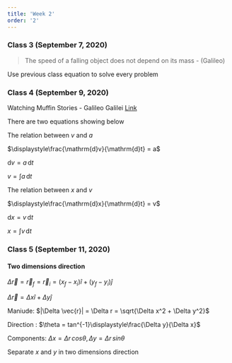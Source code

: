 ```yaml
---
title: 'Week 2'
order: '2'
---
```


### Class 3 (September 7, 2020)

> The speed of a falling object does not depend on its mass - (Galileo)

Use previous class equation to solve every problem

### Class 4 (September 9, 2020)

Watching Muffin Stories - Galileo Galilei [Link](https://youtube.com/watch?v=buL3h-ofloA)

There are two equations showing below

The relation between $v$ and $a$

$\displaystyle\frac{\mathrm{d}v}{\mathrm{d}t} = a$

$\mathrm{d}v = a\,\mathrm{d}t$

$v = \displaystyle\int a\,\mathrm{d}t$

The relation between $x$ and $v$

$\displaystyle\frac{\mathrm{d}x}{\mathrm{d}t} = v$

$\mathrm{d}x = v\,\mathrm{d}t$

$x = \displaystyle\int v\,\mathrm{d}t$

### Class 5 (September 11, 2020)

#### Two dimensions direction

$\Delta \vec{r} = \vec{r}_f = \vec{r}_i = (x_f - x_i)\hat{i} + (y_f - y_i)\hat{j}$

$\Delta \vec{r} = \Delta x \hat{i} + \Delta y \hat{j}$

Maniude: $|\Delta \vec{r}| = \Delta r = \sqrt{\Delta x^2 + \Delta y^2}$

Direction : $\theta = tan^{-1}\displaystyle\frac{\Delta y}{\Delta x}$

Components: $\Delta x = \Delta r\,cos\theta ,\Delta y = \Delta r\,sin\theta$

Separate $x$ and $y$ in two dimensions direction




